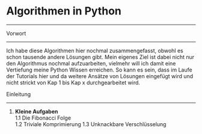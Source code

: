 # Algorithmen in Python
***

Vorwort
***

Ich habe diese Algorithmen hier nochmal zusammengefasst, obwohl es schon tausende andere Lösungen gibt.
Mein eigenes Ziel ist dabei nicht nur den Algorithmus nochmal aufzuarbeiten, vielmehr will ich damit eine
Vertiefung meine Python Wissen erreichen.
So kann es sein, dass im Laufe der Tutorials hier und da weitere Ansätze von Lösungen eingefügt wird und
nicht strickt von Kap 1 bis Kap x durchgearbeitet wird.

Einleitung
***

1.  **Kleine Aufgaben**  
1.1  Die Fibonacci Folge     
1.2  Triviale Komprimierung
1.3  Unknackbare Verschlüsselung


